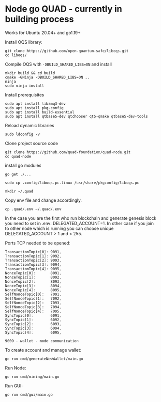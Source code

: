 # Node go QUAD - currently in building process

Works for Ubuntu 20.04+ and go1.19+

Install OQS library:

    git clone https://github.com/open-quantum-safe/liboqs.git
    cd liboqs/
    
Compile OQS with `-DBUILD_SHARED_LIBS=ON` and install
    
    mkdir build && cd build
    cmake -GNinja -DBUILD_SHARED_LIBS=ON ..    
    ninja
    sudo ninja install

Install prerequisites

    sudo apt install libzmq3-dev
    sudo apt install pkg-config
    sudo apt install build-essential
    sudo apt install qtbase5-dev qtchooser qt5-qmake qtbase5-dev-tools

Reload dynamic libraries

    sudo ldconfig -v

Clone project source code

    git clone https://github.com/quad-foundation/quad-node.git
    cd quad-node

install go modules

    go get ./...

    sudo cp .config/liboqs.pc.linux /usr/share/pkgconfig/liboqs.pc

    mkdir ~/.quad

Copy env file and change accordingly.

    cp .quad/.env ~/.quad/.env

In the case you are the first who run blockchain and generate genesis block you need to set in .env: DELEGATED_ACCOUNT=1. In other case if you join to other node which is running you can choose unique DELEGATED_ACCOUNT > 1 and < 255.

Ports TCP needed to be opened:

    TransactionTopic[0]: 9091,
    TransactionTopic[1]: 9092,
    TransactionTopic[2]: 9093,
    TransactionTopic[3]: 9094,
    TransactionTopic[4]: 9095,
    NonceTopic[0]:       8091,
    NonceTopic[1]:       8092,
    NonceTopic[2]:       8093,
    NonceTopic[3]:       8094,
    NonceTopic[4]:       8095,
    SelfNonceTopic[0]:   7091,
    SelfNonceTopic[1]:   7092,
    SelfNonceTopic[2]:   7093,
    SelfNonceTopic[3]:   7094,
    SelfNonceTopic[4]:   7095,
    SyncTopic[0]:        6091,
    SyncTopic[1]:        6092,
    SyncTopic[2]:        6093,
    SyncTopic[3]:        6094,
    SyncTopic[4]:        6095,

    9009 - wallet - node communication


To create account and manage wallet:

    go run cmd/generateNewWallet/main.go

Run Node:

    go run cmd/mining/main.go
 
Run GUI:

    go run cmd/gui/main.go
